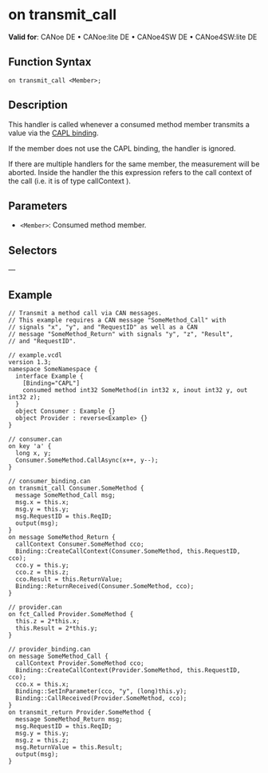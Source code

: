 # on transmit_call

**Valid for**: CANoe DE • CANoe:lite DE • CANoe4SW DE • CANoe4SW:lite DE

## Function Syntax

```
on transmit_call <Member>;
```

## Description

This handler is called whenever a consumed method member transmits a value via the [CAPL binding](../../../CANoeCANalyzer/CommunicationConcept/CCDOCAPLBinding.md).

If the member does not use the CAPL binding, the handler is ignored.

If there are multiple handlers for the same member, the measurement will be aborted. Inside the handler the this expression refers to the call context of the call (i.e. it is of type callContext <Member>).

## Parameters

- `<Member>`: Consumed method member.

## Selectors

—

## Example

```plaintext
// Transmit a method call via CAN messages.
// This example requires a CAN message "SomeMethod_Call" with
// signals "x", "y", and "RequestID" as well as a CAN
// message "SomeMethod_Return" with signals "y", "z", "Result",
// and "RequestID".

// example.vcdl
version 1.3;
namespace SomeNamespace {
  interface Example {
    [Binding="CAPL"]
    consumed method int32 SomeMethod(in int32 x, inout int32 y, out int32 z);
  }
  object Consumer : Example {}
  object Provider : reverse<Example> {}
}

// consumer.can
on key 'a' {
  long x, y;
  Consumer.SomeMethod.CallAsync(x++, y--);
}

// consumer_binding.can
on transmit_call Consumer.SomeMethod {
  message SomeMethod_Call msg;
  msg.x = this.x;
  msg.y = this.y;
  msg.RequestID = this.ReqID;
  output(msg);
}
on message SomeMethod_Return {
  callContext Consumer.SomeMethod cco;
  Binding::CreateCallContext(Consumer.SomeMethod, this.RequestID, cco);
  cco.y = this.y;
  cco.z = this.z;
  cco.Result = this.ReturnValue;
  Binding::ReturnReceived(Consumer.SomeMethod, cco);
}

// provider.can
on fct_Called Provider.SomeMethod {
  this.z = 2*this.x;
  this.Result = 2*this.y;
}

// provider_binding.can
on message SomeMethod_Call {
  callContext Provider.SomeMethod cco;
  Binding::CreateCallContext(Provider.SomeMethod, this.RequestID, cco);
  cco.x = this.x;
  Binding::SetInParameter(cco, "y", (long)this.y);
  Binding::CallReceived(Provider.SomeMethod, cco);
}
on transmit_return Provider.SomeMethod {
  message SomeMethod_Return msg;
  msg.RequestID = this.ReqID;
  msg.y = this.y;
  msg.z = this.z;
  msg.ReturnValue = this.Result;
  output(msg);
}
```
